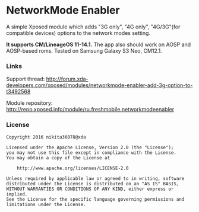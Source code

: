 # NetworkMode Enabler
A simple Xposed module which adds "3G only", "4G only", "4G/3G"(for compatible devices) options to the network modes setting.

<b>It supports CM/LineageOS 11-14.1.</b> The app also should work on AOSP and AOSP-based roms. 
Tested on Samsung Galaxy S3 Neo, CM12.1.

### Links

Support thread: http://forum.xda-developers.com/xposed/modules/networkmode-enabler-add-3g-option-to-t3492568

Module repository: http://repo.xposed.info/module/ru.freshmobile.networkmodeenabler


### License

```
Copyright 2016 nikita36078@xda

Licensed under the Apache License, Version 2.0 (the "License");
you may not use this file except in compliance with the License.
You may obtain a copy of the License at

    http://www.apache.org/licenses/LICENSE-2.0

Unless required by applicable law or agreed to in writing, software
distributed under the License is distributed on an "AS IS" BASIS,
WITHOUT WARRANTIES OR CONDITIONS OF ANY KIND, either express or implied.
See the License for the specific language governing permissions and
limitations under the License.
```
